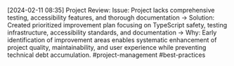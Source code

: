 [2024-02-11 08:35] Project Review: Issue: Project lacks comprehensive testing, accessibility features, and thorough documentation → Solution: Created prioritized improvement plan focusing on TypeScript safety, testing infrastructure, accessibility standards, and documentation → Why: Early identification of improvement areas enables systematic enhancement of project quality, maintainability, and user experience while preventing technical debt accumulation. #project-management #best-practices
